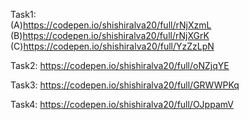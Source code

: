 Task1:        
              (A)https://codepen.io/shishiralva20/full/rNjXzmL 
       </br>
              (B)https://codepen.io/shishiralva20/full/rNjXGrK 
       </br>
              (C)https://codepen.io/shishiralva20/full/YzZzLpN </br>

Task2: https://codepen.io/shishiralva20/full/oNZjqYE </br>

Task3: https://codepen.io/shishiralva20/full/GRWWPKq </br>

Task4: https://codepen.io/shishiralva20/full/OJppamV
